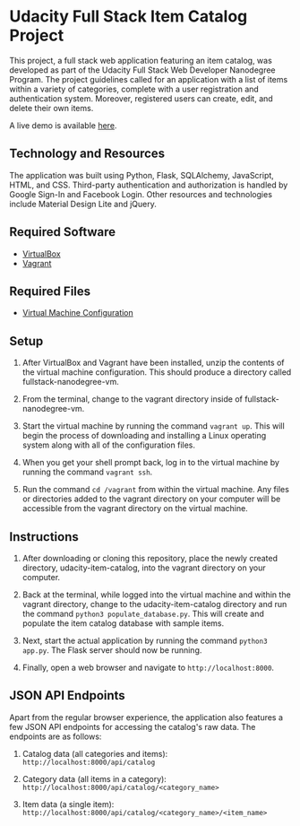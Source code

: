 # Udacity Full Stack Item Catalog Project

This project, a full stack web application featuring an item catalog, was developed as part of the Udacity Full Stack Web Developer Nanodegree Program. The project guidelines called for an application with a list of items within a variety of categories, complete with a user registration and authentication system. Moreover, registered users can create, edit, and delete their own items.

A live demo is available [here](https://noodlelog.herokuapp.com).

## Technology and Resources

The application was built using Python, Flask, SQLAlchemy, JavaScript, HTML, and CSS. Third-party authentication and authorization is handled by Google Sign-In and Facebook Login. Other resources and technologies include Material Design Lite and jQuery.

## Required Software

* [VirtualBox](https://www.virtualbox.org/wiki/Downloads)
* [Vagrant](https://www.vagrantup.com/downloads.html)

## Required Files

* [Virtual Machine Configuration](https://github.com/udacity/fullstack-nanodegree-vm)

## Setup

1. After VirtualBox and Vagrant have been installed, unzip the contents of the virtual machine configuration. This should produce a directory called fullstack-nanodegree-vm.

2. From the terminal, change to the vagrant directory inside of fullstack-nanodegree-vm.

3. Start the virtual machine by running the command ```vagrant up```. This will begin the process of downloading and installing a Linux operating system along with all of the configuration files.

4. When you get your shell prompt back, log in to the virtual machine by running the command ```vagrant ssh```.

5. Run the command ```cd /vagrant``` from within the virtual machine. Any files or directories added to the vagrant directory on your computer will be accessible from the vagrant directory on the virtual machine.

## Instructions

1. After downloading or cloning this repository, place the newly created directory, udacity-item-catalog, into the vagrant directory on your computer.

2. Back at the terminal, while logged into the virtual machine and within the vagrant directory, change to the udacity-item-catalog directory and run the command ```python3 populate_database.py```. This will create and populate the item catalog database with sample items.

3. Next, start the actual application by running the command ```python3 app.py```. The Flask server should now be running.

4. Finally, open a web browser and navigate to ```http://localhost:8000```.

## JSON API Endpoints

Apart from the regular browser experience, the application also features a few JSON API endpoints for accessing the catalog's raw data. The endpoints are as follows:

1. Catalog data (all categories and items): ```http://localhost:8000/api/catalog```

2. Category data (all items in a category): ```http://localhost:8000/api/catalog/<category_name>```

3. Item data (a single item): ```http://localhost:8000/api/catalog/<category_name>/<item_name>```